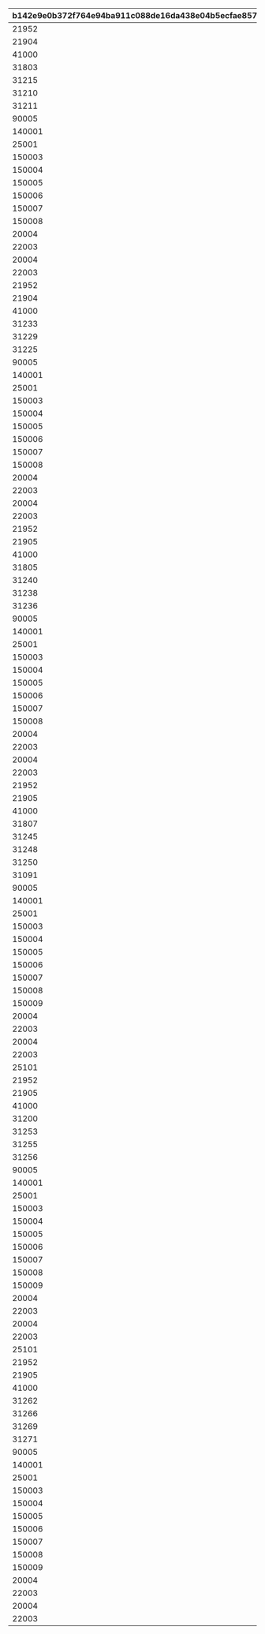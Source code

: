 |b142e9e0b372f764e94ba911c088de16da438e04b5ecfae857b1a68df11d8c99|1c88d0085d8b630fa76a8a083423cc6c586c7ed75b71ead1dcc2a659d82ccd13|54a29cc5d1434d90b3a2f2812f8484c39148ac91cd819025b27d248cb4aa345e|460cc9eeced767e1c1e37fcd61f6d35c467e448b8a6b47f336a712d3a71347ea|61ee59993b25bdd275e9c39096644879bebef562fd2b050b637e57c3b882e990|2400b81c76d669aca99ab481c095a6b5003895114607fd8cba6ff53d9c3e2a76|1d770c2991c21e5a88970ea1a41dad8eaa1dfb759820c24d0d682fcdc97ef203|52f19e0082a2a758bfdcd3e49465ea5f39f60cbc957e26f829ed96b2816bab55|
| --- | --- | --- | --- | --- | --- | --- | --- |
|21952|96001|1|2|1|1|1|20000|
|21904|96001|2|2|1|1|1|10000|
|41000|96001|3|2|1|1|1|10000|
|31803|96001|4|2|1|5|5|2000|
|31215|96001|5|2|1|5|5|1500|
|31210|96001|6|2|1|5|5|1500|
|31211|96001|7|2|1|5|5|1500|
|90005|96001|8|2|1|10|5|1250|
|140001|96001|9|4|1|20|10|500|
|25001|96001|10|2|1|10|5|500|
|150003|96001|11|4|1|5|5|100|
|150004|96001|12|4|1|5|5|130|
|150005|96001|13|4|1|5|5|150|
|150006|96001|14|4|1|5|5|180|
|150007|96001|15|4|1|5|5|200|
|150008|96001|16|4|1|5|5|230|
|20004|96001|17|2|1|5|100|500|
|22003|96001|18|2|1|5|100|200|
|20004|96001|19|2|1|0|100|1000|
|22003|96001|20|2|1|0|100|400|
|21952|96002|21|2|2|1|1|20000|
|21904|96002|22|2|2|1|1|10000|
|41000|96002|23|2|2|1|1|10000|
|31233|96002|24|2|2|5|5|1500|
|31229|96002|25|2|2|5|5|1500|
|31225|96002|26|2|2|5|5|1500|
|90005|96002|27|2|2|10|5|1250|
|140001|96002|28|4|2|20|10|500|
|25001|96002|29|2|2|10|5|500|
|150003|96002|30|4|2|5|5|100|
|150004|96002|31|4|2|5|5|130|
|150005|96002|32|4|2|5|5|150|
|150006|96002|33|4|2|5|5|180|
|150007|96002|34|4|2|5|5|200|
|150008|96002|35|4|2|5|5|230|
|20004|96002|36|2|2|5|100|500|
|22003|96002|37|2|2|5|100|200|
|20004|96002|38|2|2|0|100|1000|
|22003|96002|39|2|2|0|100|400|
|21952|96003|40|2|3|1|1|20000|
|21905|96003|41|2|3|1|1|10000|
|41000|96003|42|2|3|1|1|10000|
|31805|96003|43|2|3|5|5|2000|
|31240|96003|44|2|3|5|5|1500|
|31238|96003|45|2|3|5|5|1500|
|31236|96003|46|2|3|5|5|1500|
|90005|96003|47|2|3|5|10|2500|
|140001|96003|48|4|3|5|50|2500|
|25001|96003|49|2|3|5|5|500|
|150003|96003|50|4|3|5|30|500|
|150004|96003|51|4|3|5|30|650|
|150005|96003|52|4|3|5|30|750|
|150006|96003|53|4|3|5|30|900|
|150007|96003|54|4|3|5|30|1000|
|150008|96003|55|4|3|5|30|1150|
|20004|96003|56|2|3|5|500|2500|
|22003|96003|57|2|3|5|500|1000|
|20004|96003|58|2|3|0|100|1000|
|22003|96003|59|2|3|0|100|400|
|21952|96004|60|2|4|1|1|20000|
|21905|96004|61|2|4|1|1|10000|
|41000|96004|62|2|4|2|1|10000|
|31807|96004|63|2|4|5|5|2000|
|31245|96004|64|2|4|5|5|1500|
|31248|96004|65|2|4|5|5|1500|
|31250|96004|66|2|4|5|5|1500|
|31091|96004|67|2|4|5|5|1500|
|90005|96004|68|2|4|5|10|2500|
|140001|96004|69|4|4|10|50|2500|
|25001|96004|70|2|4|10|10|1000|
|150003|96004|71|4|4|5|30|500|
|150004|96004|72|4|4|5|30|650|
|150005|96004|73|4|4|5|30|750|
|150006|96004|74|4|4|5|30|900|
|150007|96004|75|4|4|5|30|1000|
|150008|96004|76|4|4|5|30|1150|
|150009|96004|77|4|4|5|30|1300|
|20004|96004|78|2|4|5|500|2500|
|22003|96004|79|2|4|5|500|1000|
|20004|96004|80|2|4|0|100|1000|
|22003|96004|81|2|4|0|100|400|
|25101|96005|82|2|5|1|1|20000|
|21952|96005|83|2|5|1|1|20000|
|21905|96005|84|2|5|1|1|10000|
|41000|96005|85|2|5|2|1|10000|
|31200|96005|86|2|5|5|5|1500|
|31253|96005|87|2|5|5|5|1500|
|31255|96005|88|2|5|5|5|1500|
|31256|96005|89|2|5|5|5|1500|
|90005|96005|90|2|5|5|10|2500|
|140001|96005|91|4|5|10|50|2500|
|25001|96005|92|2|5|10|10|1000|
|150003|96005|93|4|5|5|30|500|
|150004|96005|94|4|5|5|30|650|
|150005|96005|95|4|5|5|30|750|
|150006|96005|96|4|5|5|30|900|
|150007|96005|97|4|5|5|30|1000|
|150008|96005|98|4|5|5|30|1150|
|150009|96005|99|4|5|5|30|1300|
|20004|96005|100|2|5|5|500|2500|
|22003|96005|101|2|5|5|500|1000|
|20004|96005|102|2|5|0|100|1000|
|22003|96005|103|2|5|0|100|400|
|25101|96006|104|2|6|1|1|20000|
|21952|96006|105|2|6|1|1|20000|
|21905|96006|106|2|6|1|1|10000|
|41000|96006|107|2|6|2|1|10000|
|31262|96006|108|2|6|5|5|1500|
|31266|96006|109|2|6|5|5|1500|
|31269|96006|110|2|6|5|5|1500|
|31271|96006|111|2|6|5|5|1500|
|90005|96006|112|2|6|5|10|2500|
|140001|96006|113|4|6|10|50|2500|
|25001|96006|114|2|6|10|10|1000|
|150003|96006|115|4|6|5|30|500|
|150004|96006|116|4|6|5|30|650|
|150005|96006|117|4|6|5|30|750|
|150006|96006|118|4|6|5|30|900|
|150007|96006|119|4|6|5|30|1000|
|150008|96006|120|4|6|5|30|1150|
|150009|96006|121|4|6|5|30|1300|
|20004|96006|122|2|6|5|500|2500|
|22003|96006|123|2|6|5|500|1000|
|20004|96006|124|2|6|0|100|1000|
|22003|96006|125|2|6|0|100|400|